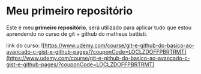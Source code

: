 # Meu primeiro repositório

Este é meu **primeiro repositório**, será utilizado para aplicar tudo que estou aprendendo no curso de git + github do matheus battisti.

link do curso: ![https://www.udemy.com/course/git-e-github-do-basico-ao-avancado-c-gist-e-github-pages/?couponCode=LOCLZDOFFPBRTRMT](https://www.udemy.com/course/git-e-github-do-basico-ao-avancado-c-gist-e-github-pages/?couponCode=LOCLZDOFFPBRTRMT)